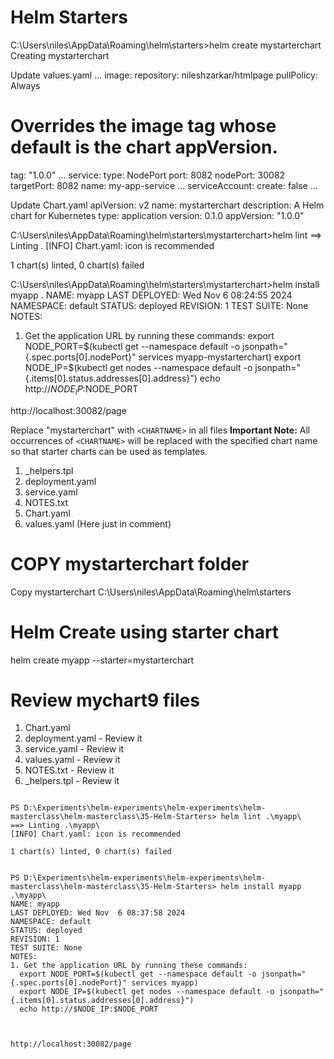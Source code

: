 # Helm Starters

C:\Users\niles\AppData\Roaming\helm\starters>helm create mystarterchart
Creating mystarterchart

Update values.yaml
...
image:
  repository: nileshzarkar/htmlpage
  pullPolicy: Always
  # Overrides the image tag whose default is the chart appVersion.
  tag: "1.0.0"
...
service:
  type: NodePort
  port: 8082
  nodePort: 30082
  targetPort: 8082
  name: my-app-service
...
serviceAccount:
  create: false
...


Update Chart.yaml
apiVersion: v2
name: mystarterchart
description: A Helm chart for Kubernetes
type: application
version: 0.1.0
appVersion: "1.0.0"

C:\Users\niles\AppData\Roaming\helm\starters\mystarterchart>helm lint
==> Linting .
[INFO] Chart.yaml: icon is recommended

1 chart(s) linted, 0 chart(s) failed

C:\Users\niles\AppData\Roaming\helm\starters\mystarterchart>helm install myapp .
NAME: myapp
LAST DEPLOYED: Wed Nov  6 08:24:55 2024
NAMESPACE: default
STATUS: deployed
REVISION: 1
TEST SUITE: None
NOTES:
1. Get the application URL by running these commands:
  export NODE_PORT=$(kubectl get --namespace default -o jsonpath="{.spec.ports[0].nodePort}" services myapp-mystarterchart)
  export NODE_IP=$(kubectl get nodes --namespace default -o jsonpath="{.items[0].status.addresses[0].address}")
  echo http://$NODE_IP:$NODE_PORT


http://localhost:30082/page




Replace "mystarterchart" with `<CHARTNAME>` in all files
**Important Note:**  All occurrences of `<CHARTNAME>` will be replaced with the specified chart name so that starter charts can be used as templates.
1. _helpers.tpl
2. deployment.yaml
3. service.yaml
4. NOTES.txt
5. Chart.yaml
6. values.yaml (Here just in comment)



# COPY mystarterchart folder 
Copy mystarterchart C:\Users\niles\AppData\Roaming\helm\starters


# Helm Create using starter chart
helm create myapp --starter=mystarterchart

# Review mychart9 files
1. Chart.yaml
2. deployment.yaml - Review it
3. service.yaml - Review it
4. values.yaml - Review it
5. NOTES.txt - Review it
6. _helpers.tpl - Review it
```

PS D:\Experiments\helm-experiments\helm-experiments\helm-masterclass\helm-masterclass\35-Helm-Starters> helm lint .\myapp\
==> Linting .\myapp\
[INFO] Chart.yaml: icon is recommended

1 chart(s) linted, 0 chart(s) failed


PS D:\Experiments\helm-experiments\helm-experiments\helm-masterclass\helm-masterclass\35-Helm-Starters> helm install myapp .\myapp\
NAME: myapp
LAST DEPLOYED: Wed Nov  6 08:37:58 2024
NAMESPACE: default
STATUS: deployed
REVISION: 1
TEST SUITE: None
NOTES:
1. Get the application URL by running these commands:
  export NODE_PORT=$(kubectl get --namespace default -o jsonpath="{.spec.ports[0].nodePort}" services myapp)
  export NODE_IP=$(kubectl get nodes --namespace default -o jsonpath="{.items[0].status.addresses[0].address}")
  echo http://$NODE_IP:$NODE_PORT



http://localhost:30082/page








